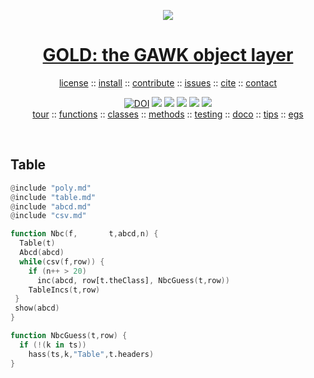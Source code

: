 <a name=top><p align=center><img src="https://github.com/timm/gold/blob/master/etc/img/coins.png"></p>
<h1 align=center><a href="/README.md#top">GOLD: the GAWK object layer</a></h1> 
<p align=center><a
href="https://github.com/timm/gold/blob/master/LICENSE.md#top">license</a> :: <a
href="https://github.com/timm/gold/blob/master/INSTALL.md#top">install</a> :: <a
href="https://github.com/timm/gold/blob/master/CODE_OF_CONDUCT.md#top">contribute</a> :: <a
href="https://github.com/timm/gold/issues">issues</a> :: <a
href="https://github.com/timm/gold/blob/master/CITATION.md#top">cite</a> :: <a
href="https://github.com/timm/gold/blob/master/CONTACT.md#top">contact</a></p><p align=center><a 
href="https://doi.org/10.5281/zenodo.3841466"><img 
src="https://zenodo.org/badge/DOI/10.5281/zenodo.3841466.svg" alt="DOI"></a>
<img src="https://img.shields.io/badge/license-mit-red">   
<img src="https://img.shields.io/badge/language-gawk-orange">    
<img src="https://img.shields.io/badge/purpose-ai,se-blueviolet">
<img src="https://img.shields.io/badge/platform-mac,*nux-informational">
<a href="https://travis-ci.org/github/timm/gold"><img 
src="https://travis-ci.org/timm/gold.svg?branch=master"></a><br> <a
href="https://github.com/timm/gold/blob/master/doc/01tour.md#top">tour</a> :: <a
href="https://github.com/timm/gold/blob/master/doc/02functions.md#top">functions</a> :: <a
href="https://github.com/timm/gold/blob/master/doc/03classes.md#top">classes</a> :: <a
href="https://github.com/timm/gold/blob/master/doc/04methods.md#top">methods</a> :: <a
href="https://github.com/timm/gold/blob/master/doc/05testing.md#top">testing</a> :: <a
href="https://github.com/timm/gold/doc/06doco.md#top">doco</a> :: <a
href="https://github.com/timm/gold/blob/master/doc/07tips.md#top">tips</a> :: <a
href="https://github.com/timm/gold/blob/master/doc/08examples.md#top">egs</a></p><br clear=all>


## Table
```awk
@include "poly.md"
@include "table.md"
@include "abcd.md"
@include "csv.md"
```

```awk
function Nbc(f,       t,abcd,n) {
  Table(t)
  Abcd(abcd)
  while(csv(f,row)) {
    if (n++ > 20) 
      inc(abcd, row[t.theClass], NbcGuess(t,row))
    TableIncs(t,row)
 }
 show(abcd)
}

function NbcGuess(t,row) {
  if (!(k in ts))
    hass(ts,k,"Table",t.headers)
}
```
